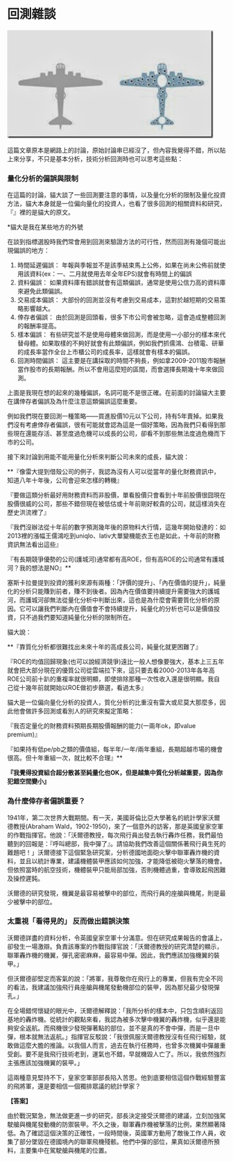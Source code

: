 # 回測雜談

![&#x5148;&#x60F3;&#x60F3;&#xFF1A;&#x53F3;&#x5074;&#x662F;&#x56DE;&#x822A;&#x6230;&#x6A5F;&#x5F48;&#x5B54;&#x5206;&#x5E03;&#xFF0C;&#x4F60;&#x5E0C;&#x671B;&#x52A0;&#x5F37;&#x54EA;&#x90E8;&#x5206;&#x88DD;&#x7532;&#xFF1F;](../.gitbook/assets/bullet.jpg)

這篇文章原本是網路上的討論，原始討論串已經沒了，但內容我覺得不錯，所以貼上來分享，不只是基本分析，技術分析回測時也可以思考這些點：

### 量化分析的偏誤與限制

在這篇的討論，貓大談了一些回測要注意的事情，以及量化分析的限制及量化投資方法，貓大本身就是一位偏向量化的投資人，也看了很多回測的相關資料和研究，『』裡的是貓大的原文。  
  
\*貓大是我在某些地方的外號  
  
在談到指標選股時我們常會用到回測來驗證方法的可行性，然而回測有幾個可能出現偏誤的地方：

1. 時間延遲偏誤： 年報與季報並不是該季結束馬上公佈，如果在尚未公佈前就使用該資料\(ex：一、二月就使用去年全年EPS\)就會有時間上的偏誤 
2. 資料偏誤： 如果資料庫有錯誤就會有這類偏誤，通常是使用公信力高的資料庫來避免此類偏誤。 
3. 交易成本偏誤： 大部份的回測並沒有考慮到交易成本，這對於越短期的交易策略影響越大。 
4. 倖存者偏誤： 由於回測是回頭看，很多下市公司會被忽略，這會造成整體回測的報酬率提高。 
5. 樣本偏誤： 有些研究並不是使用母體來做回測，而是使用一小部分的樣本來代替母體。如果取樣的不夠好就會有此類偏誤，例如我們抓儒鴻、台積電、研華的成長率當作全台上市櫃公司的成長率，這樣就會有樣本的偏誤。 
6. 回測時間偏誤： 這主要是在講採取的時間不夠長，例如拿2009-2011股市報酬當作股市的長期報酬。所以不會用這麼短的區間，而會選擇長期幾十年來做回測。

上面是我現在想的起來的幾種偏誤，名詞可能不是很正確。在前面的討論貓大主要在講倖存者偏誤及為什麼注意這類偏誤這麼重要。  
  
例如我們現在要回測一種策略——買進股價10元以下公司，持有5年賣掉。如果我們沒有考慮倖存者偏誤，很有可能就會認為這是一個好策略，因為我們只看得到那些現在還能存活、甚至度過危機可以成長的公司，卻看不到那些無法度過危機而下市的公司。  
  
接下來討論到用能不能用量化分析來判斷公司未來的成長，貓大說：  
  
**『像雷大提到借殼公司的例子，我認為沒有人可以從當年的量化財務資訊中，知道八年十年後，公司會迎來怎樣的轉機』  
  
『要做這類分析最好用財務資料而非股價，單看股價只會看到十年前股價很囧現在股價很威的公司，那些不錯但現在被低估或十年前剛好較貴的公司，就這樣消失在歷史洪流裡了』  
  
『我們沒辦法從十年前的數字預測幾年後的原物料大行情，這幾年開始發達的：如2013裡的漲幅王儒鴻吃到uniqlo、lativ大單變機能衣王也是如此，十年前的財務資訊無法看出這些』  
  
『有長期競爭優勢的公司\(護城河\)通常都有高ROE，但有高ROE的公司通常有護城河？我的想法是NO』**  
  
塞斯卡拉曼提到投資的獲利來源有兩種：「評價的提升」、「內在價值的提升」，純量化的分析只能賺到前者，賺不到後者。因為內在價值要持續提升需要強大的護城河，而護城河卻無法從量化分析中判斷出來，這也是為什麼會需要質化分析的原因。它可以讓我們判斷內在價值會不會持續提升，純量化的分析也可以是價值投資，只不過我們要知道純量化分析的限制所在。  
  
貓大說：  
  
**『靠質化分析都很難找出未來十年的高成長公司，純量化就更困難了』  
  
『ROE的均值回歸現象\(也可以說經濟競爭\)遠比一般人想像要強大，基本上三五年就會把大部分現在的優質公司從雲端拉下來，這只要去看2000-2013年各年高ROE公司前十趴的重複率就很明顯，即使排除那種一次性收入還是很明顯。我自己從十幾年前就開始以ROE做初步篩選，看過太多』  
  
貓大是一位偏向量化分析的投資人，質化分析的比重沒有雷大或尼莫大那麼多，因此他會做許多回測或看別人的研究來擬定策略：  
  
『我否定量化的財務資料預期長期股價報酬的能力\(一兩年ok，即value premium\)』  
  
『如果持有低pe/pb之類的價值組，每半年/一年/兩年重組，長期超越市場的機會很高。但十年重組一次，就比較不合理』**  
  
**『我覺得投資組合超分散甚至純量化也OK，但是越集中質化分析越重要，因為你犯錯空間變小』**

### **為什麼倖存者偏誤重要？**

1941年，第二次世界大戰期間。有一天，美國哥倫比亞大學著名的統計學家沃爾德教授\(Abraham Wald，1902-1950\)，來了一個意外的訪客，那是英國皇家空軍的作戰指揮官。他說：「沃爾德教授，每次飛行員出發去執行轟炸任務，我們最怕聽到的回報是：『呼叫總部，我中彈了』。請協助我們改善這個關係著飛行員生死的難題吧！」沃爾德接下這個緊急研究案，分析德國地面砲火擊中聯軍轟炸機的資料，並且以統計專業，建議機體裝甲應該如何加強，才能降低被砲火擊落的機會。但依照當時的航空技術，機體裝甲只能局部加強，否則機體過重，會導致起飛困難及操控遲鈍。  
  
沃爾德的研究發現，機翼是最容易被擊中的部位，而飛行員的座艙與機尾，則是最少被擊中的部位。

### **太重視「看得見的」 反而做出錯誤決策**

沃爾德詳盡的資料分析，令英國皇家空軍十分滿意。但在研究成果報告的會議上，卻發生一場激辯。負責該專案的作戰指揮官說：「沃爾德教授的研究清楚的顯示，聯軍轟炸機的機翼，彈孔密密麻麻，最容易中彈。因此，我們應該加強機翼的裝甲。」  
  
但沃爾德卻堅定而客氣的說：「將軍，我尊敬你在飛行上的專業，但我有完全不同的看法，我建議加強飛行員座艙與機尾發動機部位的裝甲，因為那兒最少發現彈孔。」  
  
在全場錯愕懷疑的眼光中，沃爾德解釋說：「我所分析的樣本中，只包含順利返回基地的轟炸機。從統計的觀點來看，我認為被多次擊中機翼的轟炸機，似乎還是能夠安全返航。而飛機很少發現彈著點的部位，並不是真的不會中彈，而是一旦中彈，根本就無法返航。」指揮官反駁說：「我很佩服沃爾德教授沒有任飛行經驗，就敢做這麼大膽的推論。以我個人而言，過去在執行任務時，也曾多次機翼中彈嚴重受創。要不是我飛行技術老到，運氣也不錯，早就機毀人亡了。所以，我依然強烈主張應該加強機翼的裝甲。」  
  
這兩種意見堅持不下，皇家空軍部部長陷入苦思。他到底要相信這個作戰經驗豐富的飛將軍，還是要相信一個獨排眾議的統計學家？  
  
**【答案】**  
  
由於戰況緊急，無法做更進一步的研究，部長決定接受沃爾德的建議，立刻加強駕駛艙與機尾發動機的防禦裝甲。不久之後，聯軍轟炸機被擊落的比例，果然顯著降低。為了確認這個決策的正確性，一段時間後，英國軍方動用了敵後工作人員，收集了部分墜毀在德國境內的聯軍飛機殘骸。他們中彈的部位，果真如沃爾德所預料，主要集中在駕駛艙與機尾的位置。

